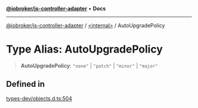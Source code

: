 [**@iobroker/js-controller-adapter**](../../README.md) • **Docs**

***

[@iobroker/js-controller-adapter](../../globals.md) / [\<internal\>](../README.md) / AutoUpgradePolicy

# Type Alias: AutoUpgradePolicy

> **AutoUpgradePolicy**: `"none"` \| `"patch"` \| `"minor"` \| `"major"`

## Defined in

[types-dev/objects.d.ts:504](https://github.com/ioBroker/ioBroker.js-controller/blob/16f7418df1bc6d07b232fa81310bbbd4fbe2a36c/packages/types-dev/objects.d.ts#L504)
